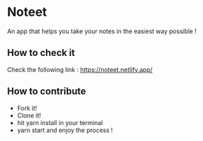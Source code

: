 # Noteet

An app that helps you take your notes in the easiest way possible !

## How to check it

Check the following link : https://noteet.netlify.app/

## How to contribute

- Fork it!
- Clone it!
- hit yarn install in your terminal
- yarn start and enjoy the process ! 
